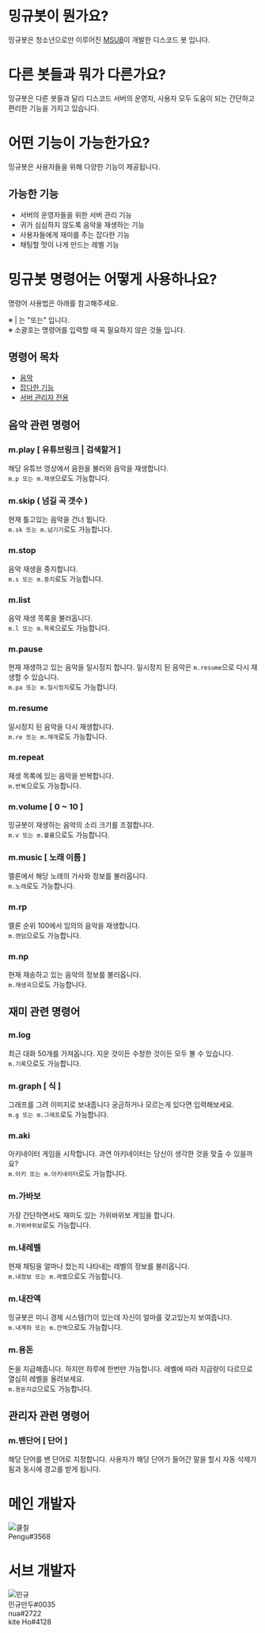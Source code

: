 # 밍규봇이 뭔가요?
밍규봇은 청소년으로만 이루어진 [MSUB](https://msub.kr)이 개발한 디스코드 봇 입니다.

# 다른 봇들과 뭐가 다른가요?
밍규봇은 다른 봇들과 달리 디스코드 서버의 운영자, 사용자 모두 도움이 되는 간단하고 편리한 기능을 가지고 있습니다.

# 어떤 기능이 가능한가요?
밍규봇은 사용자들을 위해 다양한 기능이 제공됩니다.

## 가능한 기능
* 서버의 운영자들을 위한 서버 관리 기능
* 귀가 심심하지 않도록 음악을 재생하는 기능
* 사용자들에게 재미를 주는 잡다한 기능
* 채팅할 맛이 나게 만드는 레벨 기능

# 밍규봇 명령어는 어떻게 사용하나요?
명령어 사용법은 아래를 참고해주세요.

※  |  는 "또는" 입니다.<br>
※ 소괄호는 명령어를 입력할 때 꼭 필요하지 않은 것들 입니다.

## 명령어 목차
* [음악](#음악-관련-명령어)
* [잡다한 기능](#재미-관련-명령어)
* [서버 관리자 전용](#관리자-관련-명령어)

## 음악 관련 명령어
### m.play [ 유튜브링크 | 검색할거 ]
해당 유튜브 영상에서 음원을 불러와 음악을 재생합니다.<br>
`m.p 또는 m.재생`으로도 가능합니다.

### m.skip ( 넘길 곡 갯수 )
현재 틀고있는 음악을 건너 뜁니다.<br>
`m.sk 또는 m.넘기기`로도 가능합니다.

### m.stop
음악 재생을 중지합니다.<br>
`m.s 또는 m.중지`로도 가능합니다.

### m.list
음악 재생 목록을 불러옵니다.<br>
`m.l 또는 m.목록`으로도 가능합니다.

### m.pause
현재 재생하고 있는 음악을 일시정지 합니다. 일시정지 된 음악은  `m.resume`으로 다시 재생할 수 있습니다.<br>
`m.pa 또는 m.일시정지`로도 가능합니다.

### m.resume
일시정지 된 음악을 다시 재생합니다.<br>
`m.re 또는 m.재개`로도 가능합니다.

### m.repeat
재생 목록에 있는 음악을 반복합니다.<br>
`m.반복`으로도 가능합니다.

### m.volume [ 0 ~ 10 ]
밍규봇이 재생하는 음악의 소리 크기를 조절합니다.<br>
`m.v 또는 m.볼륨`으로도 가능합니다.

### m.music [ 노래 이름 ]
멜론에서 해당 노래의 가사와 정보를 불러옵니다.<br>
`m.노래`로도 가능합니다.

### m.rp
멜론 순위 100에서 임의의 음악을 재생합니다.<br>
`m.랜덤`으로도 가능합니다.

### m.np
현재 재송하고 있는 음악의 정보를 불러옵니다.<br>
`m.재생곡`으로도 가능합니다.

## 재미 관련 명령어

### m.log
최근 대화 50개를 가져옵니다. 지운 것이든 수정한 것이든 모두 볼 수 있습니다.<br>
`m.기록`으로도 가능합니다.

### m.graph [ 식 ]
그래프를 그려 이미지로 보내줍니다 궁금하거나 모르는게 있다면 입력해보세요.<br>
`m.g 또는 m.그래프`로도 가능합니다.

### m.aki
아키네이터 게임을 시작합니다. 과연 아키네이터는 당신이 생각한 것을 맞출 수 있을까요?<br>
`m.아키 또는 m.아키네이터`로도 가능합니다.

### m.가바보
가장 간단하면서도 재미도 있는 가위바위보 게임을 합니다.<br>
`m.가위바위보`로도 가능합니다.

### m.내레벨
현재 채팅을 얼마나 첬는지 나타내는 레벨의 정보를 불러옵니다.<br>
`m.내정보 또는 m.레벨`으로도 가능합니다.

### m.내잔액
밍규봇은 미니 경제 시스템(?)이 있는데 자신이 얼마를 갖고있는지 보여줍니다.<br>
`m.내계좌 또는 m.잔액`으로도 가능합니다.

### m.용돈
돈을 지급해줍니다. 하지만 하루에 한번만 가능합니다. 레벨에 따라 지급량이 다르므로 열심히 레벨을 올려보세요.<br>
`m.용돈지급`으로도 가능합니다.

## 관리자 관련 명령어

### m.밴단어 [ 단어 ]
해당 단어를 밴 단어로 지정합니다. 사용자가 해당 단어가 들어간 말을 할시 자동 삭제가 됨과 동시에 경고를 받게 됩니다.

# 메인 개발자
![쿨칠](https://git.msub.kr/nobrain0917/mingyubot_help/raw/master/profiles/59f626f1cc772da759433d66deb62857.webp)<br>Pengu#3568
# 서브 개발자
![민규](https://git.msub.kr/nobrain0917/mingyubot_help/raw/master/profiles/b0b487691245c0dd5d1fe4310d21658a.webp)<br>민규만두#0035<br>
nua#2722<br>
kite Ho#4128

